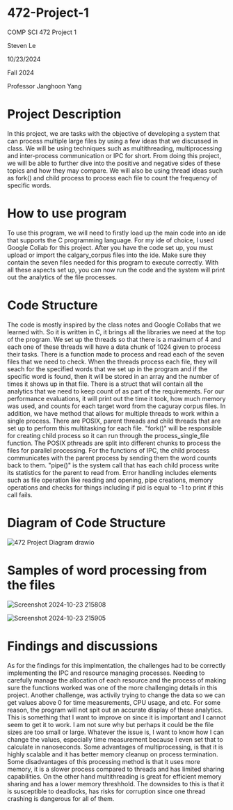 # 472-Project-1

COMP SCI 472 Project 1

Steven Le

10/23/2024

Fall 2024

Professor Janghoon Yang

# Project Description
In this project, we are tasks with the objective of developing a system that can process multiple large files by using a few ideas that we discussed in class. We will be using techniques such as multithreading, multiprocessing and inter-process communication or IPC for short. From doing this project, we will be able to further dive into the positive and negative sides of these topics and how they may compare. We will also be using thread ideas such as fork() and child process to process each file to count the frequency of specific words. 

# How to use program
To use this program, we will need to firstly load up the main code into an ide that supports the C programming language. For my ide of choice, I used Google Collab for this project. After you have the code set up, you must upload or import the calgary_corpus files into the ide. Make sure they contain the seven files needed for this program to execute correctly. With all these aspects set up, you can now run the code and the system will print out the analytics of the file processes. 

# Code Structure
The code is mostly inspired by the class notes and Google Collabs that we learned with. So it is written in C, it brings all the libraries we need at the top of the program. We set up the threads so that there is a maximum of 4 and each one of these threads will have a data chunk of 1024 given to process their tasks. There is a function made to process and read each of the seven files that we need to check. When the threads process each file, they will seach for the specified words that we set up in the program and if the specific word is found, then it will be stored in an array and the number of times it shows up in that file. There is a struct that will contain all the analytics that we need to keep count of as part of the requirements. For our performance evaluations, it will print out the time it took, how much memory was used, and counts for each target word from the caguray corpus files. In addition, we have method that allows for multiple threads to work within a single process. There are POSIX, parent threads and child threads that are set up to perform this multitasking for each file. "fork()" will be responsible for creating child process so it can run through the process_single_file function. The POSIX pthreads are split into different chunks to process the files for parallel processing. For the functions of IPC, the child process communicates with the parent process by sending them the word counts back to them. "pipe()" is the system call that has each child process write its statistics for the parent to read from. Error handling includes elements such as file operation like reading and opening, pipe creations, memory operations and checks for things including if pid is equal to -1 to print if this call fails.

# Diagram of Code Structure

![472 Project Diagram drawio](https://github.com/user-attachments/assets/0562a310-4524-4543-9d48-ac4d7541f6df)


# Samples of word processing from the files

![Screenshot 2024-10-23 215808](https://github.com/user-attachments/assets/10c8bbf8-a8be-45b4-a15e-683bf84a94f7)

![Screenshot 2024-10-23 215905](https://github.com/user-attachments/assets/2f74588d-c294-4e88-a9dd-22f770b52e53)

# Findings and discussions
As for the findings for this implmentation, the challenges had to be correctly implementing the IPC and resource managing processes. Needing to carefully manage the allocation of each resource and the process of making sure the functions worked was one of the more challenging details in this project. Another challenge, was activily trying to change the data so we can get values above 0 for time measurements, CPU usage, and etc. For some reason, the program will not spit out an accurate display of these analytics. This is something that I want to improve on since it is important and I cannot seem to get it to work. I am not sure why but perhaps it could be the file sizes are too small or large. Whatever the issue is, I want to know how I can change the values, especially time measurement because I even set that to calculate in nanoseconds. Some advantages of multiprocessing, is that it is highly scalable and it has better memory cleanup on process termination. Some disadvantages of this processing method is that it uses more memory, it is a slower process compared to threads and has limited sharing capabilities. On the other hand multithreading is great for efficient memory sharing and has a lower memory threshhold. The downsides to this is that it is susceptible to deadlocks, has risks for corruption since one thread crashing is dangerous for all of them. 


